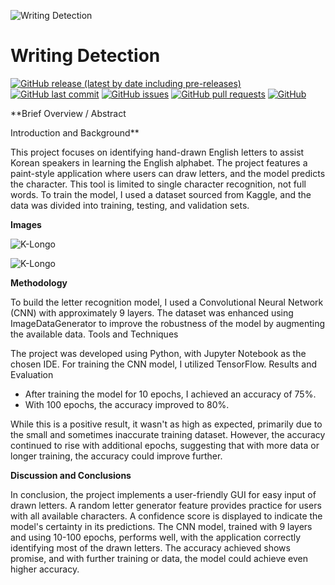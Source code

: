
![Writing Detection](https://i.imgur.com/A4NquyT.png)

# Writing Detection

[![GitHub release (latest by date including pre-releases)](https://img.shields.io/github/v/release/Benji1155/Writing-Detection)](https://img.shields.io/github/v/release/Benji1155/Writing-Detection)
[![GitHub last commit](https://img.shields.io/github/last-commit/Benji1155/Writing-Detection)](https://img.shields.io/github/last-commit/Benji1155/Writing-Detection)
[![GitHub issues](https://img.shields.io/github/issues-raw/Benji1155/Writing-Detection)](https://img.shields.io/github/issues-raw/Benji1155/Writing-Detection)
[![GitHub pull requests](https://img.shields.io/github/issues-pr/Benji1155/Writing-Detection)](https://img.shields.io/github/issues-pr/Benji1155/Writing-Detection)
[![GitHub](https://img.shields.io/github/license/Benji1155/Writing-Detection)](https://img.shields.io/github/license/Benji1155/Writing-Detection)

**Brief Overview / Abstract

Introduction and Background**

This project focuses on identifying hand-drawn English letters to assist Korean speakers in learning the English alphabet. The project features a paint-style application where users can draw letters, and the model predicts the character. This tool is limited to single character recognition, not full words. To train the model, I used a dataset sourced from Kaggle, and the data was divided into training, testing, and validation sets.

**Images**

![K-Longo](https://i.imgur.com/pA0MkXC.png)

![K-Longo](https://i.imgur.com/geT7n85.png)

**Methodology**

To build the letter recognition model, I used a Convolutional Neural Network (CNN) with approximately 9 layers. The dataset was enhanced using ImageDataGenerator to improve the robustness of the model by augmenting the available data.
Tools and Techniques

The project was developed using Python, with Jupyter Notebook as the chosen IDE. For training the CNN model, I utilized TensorFlow.
Results and Evaluation

- After training the model for 10 epochs, I achieved an accuracy of 75%.
- With 100 epochs, the accuracy improved to 80%.

While this is a positive result, it wasn't as high as expected, primarily due to the small and sometimes inaccurate training dataset. However, the accuracy continued to rise with additional epochs, suggesting that with more data or longer training, the accuracy could improve further.

**Discussion and Conclusions**

In conclusion, the project implements a user-friendly GUI for easy input of drawn letters. A random letter generator feature provides practice for users with all available characters. A confidence score is displayed to indicate the model's certainty in its predictions. The CNN model, trained with 9 layers and using 10-100 epochs, performs well, with the application correctly identifying most of the drawn letters. The accuracy achieved shows promise, and with further training or data, the model could achieve even higher accuracy.

